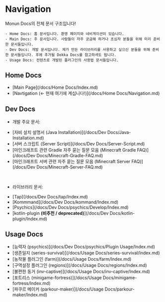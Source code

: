 # Navigation

Monun Docs의 전체 문서 구조입니다!

```
- Home Docs: 홈 문서입니다. 환영 페이지와 네비게이션이 있습니다.
- Main Docs: 주 문서입니다. 사람들이 자주 궁금해 하거나 초심자 분들을 위해 미리 준비한 문서들입니다.
- Dev Docs: 개발 문서입니다. 제가 만든 라이브러리를 사용하고 싶으신 분들을 위해 준비한 문서들입니다. 후에 추가될 Dokka Docs를 참고하셔도 됩니다.
- Usage Docs: 컨텐츠로 개발된 플러그인의 사용법 문서들입니다.
```

## Home Docs

- [Main Page](/docs/Home Docs/Index.md)
- [Navtigation (<- 현재 여기에 계십니다!)](/docs/Home Docs/Navigation.md)

## Dev Docs

+ 개발 주요 문서:

- [자비 설치 설명서 (Java Installation)](/docs/Dev Docs/Java-Installation.md)
- [서버 스크립트 (Server Script)](/docs/Dev Docs/Server-Script.md)
- [마인크래프트 관련 Gradle 자주 묻는 질문 모음 (Minecraft Gradle FAQ)](/docs/Dev Docs/Minecraft-Gradle-FAQ.md)
- [마인크래프트 서버 관련 자주 묻는 질문 모음 (Minecraft Server FAQ)](/docs/Dev Docs/Minecraft-Server-FAQ.md)

<br/>

+ 라이브러리 문서:

- [Tap](/docs/Dev Docs/tap/Index.md)
- [Kommmand](/docs/Dev Docs/kommand/Index.md)
- [Psychics](/docs/Dev Docs/psychics/Develop/Index.md)
- [kotlin-plugin **(비추천 / deprecated)**](/docs/Dev Docs/kotlin-plugin/Index.md)

## Usage Docs

- [능력자 (psychics)](/docs/Dev Docs/psychics/Plugin Usage/Index.md)
- [생존일지 (series-survival)](/docs/Usage Docs/series-survival/Index.md)
- [농작물 플러그인 (farm)](/docs/Usage Docs/farm/Index.md)
- [구역설정 플러그인 (regions)](/docs/Usage Docs/regions/Index.md)
- [불편한 동거 (inv-captive)](/docs/Usage Docs/inv-captive/Index.md)
- [포트리스 (minigame-fortress)](/docs/Usage Docs/minigame-fortress/Index.md)
- [파쿠르 메이커 (parkour-maker)](/docs/Usage Docs/parkour-maker/Index.md)